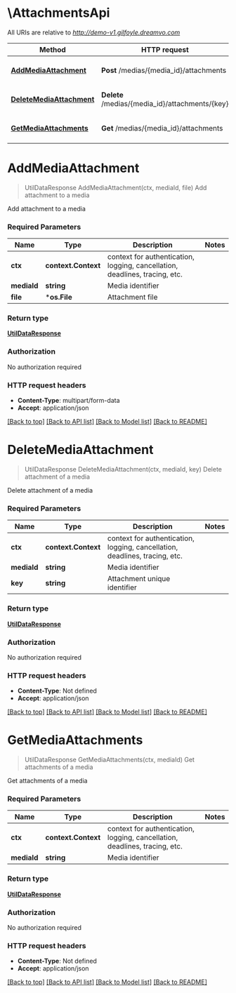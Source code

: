 # \AttachmentsApi

All URIs are relative to *http://demo-v1.gilfoyle.dreamvo.com*

Method | HTTP request | Description
------------- | ------------- | -------------
[**AddMediaAttachment**](AttachmentsApi.md#AddMediaAttachment) | **Post** /medias/{media_id}/attachments | Add attachment to a media
[**DeleteMediaAttachment**](AttachmentsApi.md#DeleteMediaAttachment) | **Delete** /medias/{media_id}/attachments/{key} | Delete attachment of a media
[**GetMediaAttachments**](AttachmentsApi.md#GetMediaAttachments) | **Get** /medias/{media_id}/attachments | Get attachments of a media


# **AddMediaAttachment**
> UtilDataResponse AddMediaAttachment(ctx, mediaId, file)
Add attachment to a media

Add attachment to a media

### Required Parameters

Name | Type | Description  | Notes
------------- | ------------- | ------------- | -------------
 **ctx** | **context.Context** | context for authentication, logging, cancellation, deadlines, tracing, etc.
  **mediaId** | **string**| Media identifier | 
  **file** | ***os.File**| Attachment file | 

### Return type

[**UtilDataResponse**](util.DataResponse.md)

### Authorization

No authorization required

### HTTP request headers

 - **Content-Type**: multipart/form-data
 - **Accept**: application/json

[[Back to top]](#) [[Back to API list]](../README.md#documentation-for-api-endpoints) [[Back to Model list]](../README.md#documentation-for-models) [[Back to README]](../README.md)

# **DeleteMediaAttachment**
> UtilDataResponse DeleteMediaAttachment(ctx, mediaId, key)
Delete attachment of a media

Delete attachment of a media

### Required Parameters

Name | Type | Description  | Notes
------------- | ------------- | ------------- | -------------
 **ctx** | **context.Context** | context for authentication, logging, cancellation, deadlines, tracing, etc.
  **mediaId** | **string**| Media identifier | 
  **key** | **string**| Attachment unique identifier | 

### Return type

[**UtilDataResponse**](util.DataResponse.md)

### Authorization

No authorization required

### HTTP request headers

 - **Content-Type**: Not defined
 - **Accept**: application/json

[[Back to top]](#) [[Back to API list]](../README.md#documentation-for-api-endpoints) [[Back to Model list]](../README.md#documentation-for-models) [[Back to README]](../README.md)

# **GetMediaAttachments**
> UtilDataResponse GetMediaAttachments(ctx, mediaId)
Get attachments of a media

Get attachments of a media

### Required Parameters

Name | Type | Description  | Notes
------------- | ------------- | ------------- | -------------
 **ctx** | **context.Context** | context for authentication, logging, cancellation, deadlines, tracing, etc.
  **mediaId** | **string**| Media identifier | 

### Return type

[**UtilDataResponse**](util.DataResponse.md)

### Authorization

No authorization required

### HTTP request headers

 - **Content-Type**: Not defined
 - **Accept**: application/json

[[Back to top]](#) [[Back to API list]](../README.md#documentation-for-api-endpoints) [[Back to Model list]](../README.md#documentation-for-models) [[Back to README]](../README.md)

